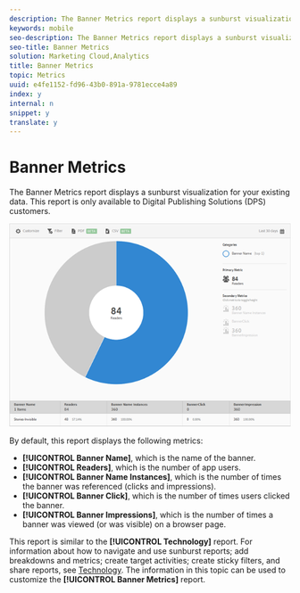 ```yaml
---
description: The Banner Metrics report displays a sunburst visualization for your existing data. This report is only available to Digital Publishing Solutions (DPS) customers.
keywords: mobile
seo-description: The Banner Metrics report displays a sunburst visualization for your existing data. This report is only available to Digital Publishing Solutions (DPS) customers.
seo-title: Banner Metrics
solution: Marketing Cloud,Analytics
title: Banner Metrics
topic: Metrics
uuid: e4fe1152-fd96-43b0-891a-9781ecce4a89
index: y
internal: n
snippet: y
translate: y
---
```


# Banner Metrics

The Banner Metrics report displays a sunburst visualization for your existing data. This report is only available to Digital Publishing Solutions (DPS) customers.

 ![](assets/dps_banner_name.png)

By default, this report displays the following metrics:

* **[!UICONTROL Banner Name]**, which is the name of the banner. 
* **[!UICONTROL Readers]**, which is the number of app users. 
* **[!UICONTROL Banner Name Instances]**, which is the number of times the banner was referenced (clicks and impressions). 
* **[!UICONTROL Banner Click]**, which is the number of times users clicked the banner. 
* **[!UICONTROL Banner Impressions]**, which is the number of times a banner was viewed (or was visible) on a browser page.

This report is similar to the **[!UICONTROL Technology]** report. For information about how to navigate and use sunburst reports; add breakdowns and metrics; create target activities; create sticky filters, and share reports, see [Technology](../usage/reports_technology.md#concept_FA595B66323E47AE8EC785D2184F2951). The information in this topic can be used to customize the **[!UICONTROL Banner Metrics]** report. 
